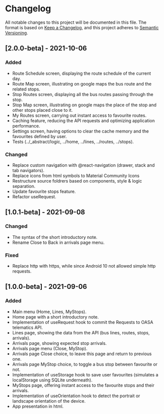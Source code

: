 # Changelog
All notable changes to this project will be documented in this file.
The format is based on [Keep a Changelog](https://keepachangelog.com/en/1.0.0/),
and this project adheres to [Semantic Versioning](https://semver.org/spec/v2.0.0.html).

## [2.0.0-beta] - 2021-10-06

### Added
- Route Schedule screen, displaying the route schedule of the current day.
- Route Map screen, illustrating on google maps the bus route and the related stops.
- Stop Routes screen, displaying all the bus routes passing through the stop.
- Stop Map screen, illustrating on google maps the place of the stop and other stops placed close to it.
- My Routes screen, carrying out instant access to favourite routes.
- Caching feature, reducing the API requests and optimizing application performance.
- Settings screen, having options to clear the cache memory and the favourites defined by user.
- Tests (../_abstract/logic, ../home, ../lines, ../routes, ../stops).

### Changed
- Replace custom navigation with @react-navigation (drawer, stack and tab navigators).
- Replace icons from html symbols to Material Community Icons
- Restructure source foldrers based on components, style & logic separation.
- Update favourite stops feature.
- Refactor useRequest.

## [1.0.1-beta] - 2021-09-08

### Changed
- The syntax of the short introductory note.
- Rename Close to Back in arrivals page menu.

### Fixed
- Replace http with https, while since Android 10 not allowed simple http requests.

## [1.0.0-beta] - 2021-09-06

### Added
- Main menu (Home, Lines, MyStops).
- Home page with a short introductory note.
- Implementation of useRequest hook to commit the Requests to OASA telematics API.
- Lines page, showing the data from the API (bus lines, routes, stops, arrivals).
- Arrivals page, showing expected stop arrivals.
- Arrivals page menu (Close, MyStop).
- Arrivals page Close choice, to leave this page and return to previous one.
- Arrivals page MyStop choice, to toggle a bus stop between favourite or not.
- Implementation of useStorage hook to save user favourites (simulates a localStorage using SQLite underneath).
- MyStops page, offering instant access to the favourite stops and their arrivals.
- Implementation of useOrientation hook to detect the portrait or landscape orientation of the device.
- App presentation in html.
